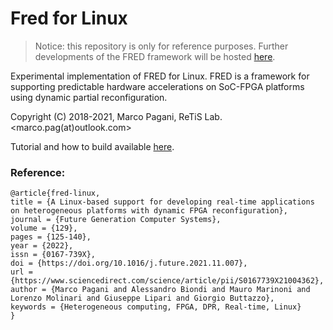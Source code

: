 # Fred for Linux

> Notice: this repository is only for reference purposes. Further developments of the FRED framework will be hosted [here](https://github.com/fred-framework).

Experimental implementation of FRED for Linux. FRED is a framework for supporting predictable hardware accelerations on SoC-FPGA platforms using dynamic partial reconfiguration. 

Copyright (C) 2018-2021, Marco Pagani, ReTiS Lab.
<marco.pag(at)outlook.com>

Tutorial and how to build available [here](https://gitlab.retis.santannapisa.it/m.pagani/fred-docs).

### Reference:
    @article{fred-linux,
    title = {A Linux-based support for developing real-time applications on heterogeneous platforms with dynamic FPGA reconfiguration},
    journal = {Future Generation Computer Systems},
    volume = {129},
    pages = {125-140},
    year = {2022},
    issn = {0167-739X},
    doi = {https://doi.org/10.1016/j.future.2021.11.007},
    url = {https://www.sciencedirect.com/science/article/pii/S0167739X21004362},
    author = {Marco Pagani and Alessandro Biondi and Mauro Marinoni and Lorenzo Molinari and Giuseppe Lipari and Giorgio Buttazzo},
    keywords = {Heterogeneous computing, FPGA, DPR, Real-time, Linux}
    }

